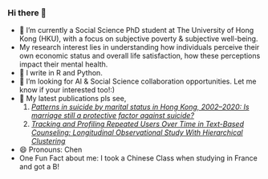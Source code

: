 ### Hi there 👋

- 🔭 I’m currently a Social Science PhD student at The University of Hong Kong (HKU), with a focus on subjective poverty & subjective well-being.
- My research interest lies in understanding how individuals perceive their own economic status and overall life satisfaction, how these perceptions impact their mental health.
- 🌱 I write in R and Python.
- 👯 I’m looking for AI & Social Science collaboration opportunities. Let me know if your interested too!:)
- 💬 My latest publications pls see,
   1. [*Patterns in suicide by marital status in Hong Kong, 2002–2020: Is marriage still a protective factor against suicide?*](https://www.sciencedirect.com/science/article/abs/pii/S0165032723012909)
   2. [*Tracking and Profiling Repeated Users Over Time in Text-Based Counseling: Longitudinal Observational Study With Hierarchical Clustering*](https://www.jmir.org/2024/1/e50976/)
- 😄 Pronouns: Chen
- One Fun Fact about me: I took a Chinese Class when studying in France and got a B!
